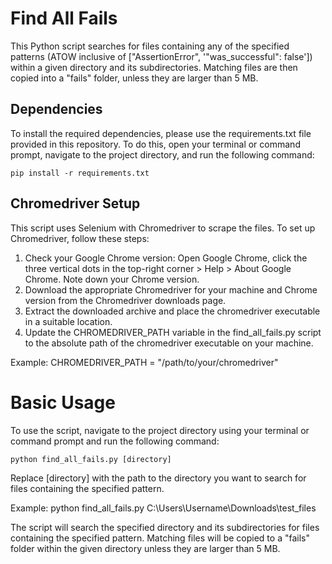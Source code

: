 # Find All Fails
This Python script searches for files containing any of the specified patterns (ATOW inclusive of ["AssertionError", '"was_successful": false']) within a given directory and its subdirectories. Matching files are then copied into a "fails" folder, unless they are larger than 5 MB.

## Dependencies
To install the required dependencies, please use the requirements.txt file provided in this repository. To do this, open your terminal or command prompt, navigate to the project directory, and run the following command:

    pip install -r requirements.txt

## Chromedriver Setup

This script uses Selenium with Chromedriver to scrape the files. To set up Chromedriver, follow these steps:

1. Check your Google Chrome version: Open Google Chrome, click the three vertical dots in the top-right corner > Help > About Google Chrome. Note down your Chrome version.
2. Download the appropriate Chromedriver for your machine and Chrome version from the Chromedriver downloads page.
3. Extract the downloaded archive and place the chromedriver executable in a suitable location.
4. Update the CHROMEDRIVER_PATH variable in the find_all_fails.py script to the absolute path of the chromedriver executable on your machine.

Example:
    CHROMEDRIVER_PATH = "/path/to/your/chromedriver"

# Basic Usage
To use the script, navigate to the project directory using your terminal or command prompt and run the following command:

    python find_all_fails.py [directory]

Replace [directory] with the path to the directory you want to search for files containing the specified pattern.

Example:
    python find_all_fails.py C:\Users\Username\Downloads\test_files

The script will search the specified directory and its subdirectories for files containing the specified pattern. Matching files will be copied to a "fails" folder within the given directory unless they are larger than 5 MB.

